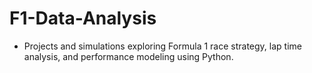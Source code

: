 # F1-Data-Analysis
- Projects and simulations exploring Formula 1 race strategy, lap time analysis, and performance modeling using Python.
